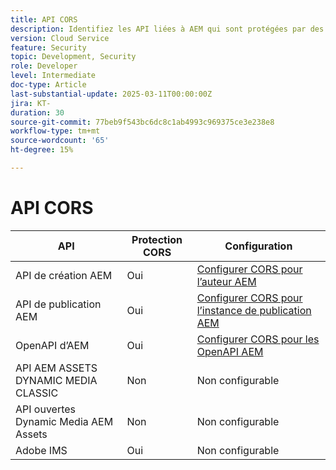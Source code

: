 ```yaml
---
title: API CORS
description: Identifiez les API liées à AEM qui sont protégées par des COR.
version: Cloud Service
feature: Security
topic: Development, Security
role: Developer
level: Intermediate
doc-type: Article
last-substantial-update: 2025-03-11T00:00:00Z
jira: KT-
duration: 30
source-git-commit: 77beb9f543bc6dc8c1ab4993c969375ce3e238e8
workflow-type: tm+mt
source-wordcount: '65'
ht-degree: 15%

---
```


# API CORS



| API | Protection CORS | Configuration |
| --- | --- | --- |
| API de création AEM | Oui | [Configurer CORS pour l’auteur AEM](#configure-cors-for-aem-author) |
| API de publication AEM | Oui | [Configurer CORS pour l’instance de publication AEM](#configure-cors-for-aem-publish) |
| OpenAPI d’AEM | Oui | [Configurer CORS pour les OpenAPI AEM](#configure-cors-for-aem-openapis) |
| API AEM ASSETS DYNAMIC MEDIA CLASSIC | Non | Non configurable |
| API ouvertes Dynamic Media AEM Assets | Non | Non configurable |
| Adobe IMS | Oui | Non configurable |
